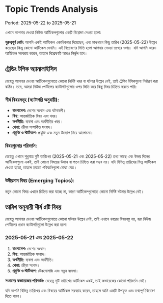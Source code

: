 # Topic Trends Analysis

Period: 2025-05-22 to 2025-05-21

এখানে আপনার দেওয়া নিউজ আর্টিকেলগুলোর একটি বিশ্লেষণ দেওয়া হলো:

**গুরুত্বপূর্ণ নোট:** আপনি একই আর্টিকেল একাধিকবার দিয়েছেন, এবং মাঝখানে কিছু তারিখ (2025-05-22) উল্লেখ করেছেন কিন্তু কোনো আর্টিকেল দেননি। এই বিশ্লেষণের ভিত্তি হলো আপনার দেওয়া তথ্যের ওপর। যদি আপনি আরও আর্টিকেল সরবরাহ করেন, তাহলে বিশ্লেষণটি আরও নির্ভুল হবে।

## ট্রেন্ডিং টপিক অ্যানালাইসিস

যেহেতু আপনার দেওয়া আর্টিকেলগুলোতে কোনো নির্দিষ্ট খবর বা ঘটনার উল্লেখ নেই, তাই ট্রেন্ডিং টপিকগুলো নির্ধারণ করা কঠিন। তবে, আমরা নিউজ পোর্টালের ক্যাটাগরিগুলোর ওপর ভিত্তি করে কিছু বিষয় চিহ্নিত করতে পারি:

### শীর্ষ বিষয়সমূহ (ক্যাটাগরি অনুযায়ী):

*   **বাংলাদেশ:** দেশের সংবাদ এবং ঘটনাবলী।
*   **বিশ্ব:** আন্তর্জাতিক বিষয় এবং খবর।
*   **অর্থনীতি:** ব্যবসা এবং অর্থনীতির খবর।
*   **খেলা:** ক্রীড়া সম্পর্কিত সংবাদ।
*   **প্রযুক্তি ও স্টার্টআপ:** প্রযুক্তি এবং নতুন উদ্যোগ নিয়ে আলোচনা।

### বিষয়গুলোর পরিবর্তন:

যেহেতু এখানে শুধুমাত্র দুটি তারিখের (2025-05-21 এবং 2025-05-22) তথ্য আছে এবং উভয় দিনের আর্টিকেলগুলো একই, তাই কোনো বিষয়ের উত্থান বা পতন চিহ্নিত করা সম্ভব নয়। যদি বিভিন্ন তারিখের ভিন্ন আর্টিকেল দেওয়া হতো, তাহলে হয়তো পরিবর্তনগুলো বোঝা যেত।

### উদীয়মান বিষয় (Emerging Topics):

নতুন কোনো বিষয় এখানে চিহ্নিত করা যাচ্ছে না, কারণ আর্টিকেলগুলোতে কোনো নির্দিষ্ট ঘটনার উল্লেখ নেই।

## তারিখ অনুযায়ী শীর্ষ ৫টি বিষয়

যেহেতু আপনার দেওয়া আর্টিকেলগুলোতে কোনো ঘটনার উল্লেখ নেই, তাই এখানে খবরের বিষয়বস্তু নয়, বরং নিউজ পোর্টালের প্রধান ক্যাটাগরিগুলো উল্লেখ করা হলো:

### 2025-05-21 এবং 2025-05-22

1.  **বাংলাদেশ:** দেশের সংবাদ।
2.  **বিশ্ব:** আন্তর্জাতিক সংবাদ।
3.  **অর্থনীতি:** ব্যবসা এবং অর্থনীতি।
4.  **খেলা:** ক্রীড়া সংবাদ।
5.  **প্রযুক্তি ও স্টার্টআপ:** টেকনোলজি এবং নতুন ব্যবসা।

**সংবাদের কভারেজের পরিবর্তন:** যেহেতু দুটি তারিখের আর্টিকেল একই, তাই কভারেজের কোনো পরিবর্তন নেই।

যদি আপনি বিভিন্ন তারিখের এবং বিষয়ের আর্টিকেল সরবরাহ করেন, তাহলে আমি একটি উপযুক্ত এবং তথ্যপূর্ণ বিশ্লেষণ দিতে পারব।
